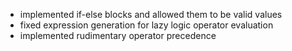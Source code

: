 - implemented if-else blocks and allowed them to be valid values
- fixed expression generation for lazy logic operator evaluation
- implemented rudimentary operator precedence
